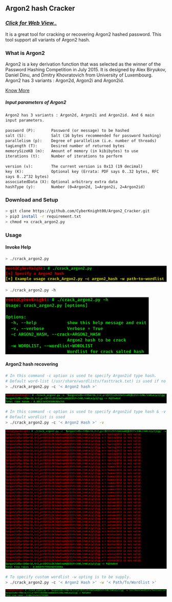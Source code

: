 ## Argon2 hash Cracker
### [_Click for **Web View..**_](https://CyberKnight00.github.io/Argon2_Cracker/)

It is a great tool for cracking or recovering Argon2 hashed password.
This tool support all variants of Argon2 hash.

### What is Argon2

Argon2 is a key derivation function that was selected as the winner of the Password Hashing Competition in July 2015. It is designed by Alex Biryukov, Daniel Dinu, and Dmitry Khovratovich from University of Luxembourg. Argon2 has 3 variants : Argon2d, Argon2i and Argon2id.

[ Know More ](https://en.wikipedia.org/wiki/Argon2)

##### Input parameters of Argon2
```
Argon2 has 3 variants : Argon2d, Argon2i and Argon2id. And 6 main input parameters.

password (P):       Password (or message) to be hashed
salt (S):           Salt (16 bytes recommended for password hashing)
parallelism (p):    Degree of parallelism (i.e. number of threads)
tagLength (T):      Desired number of returned bytes
memorySizeKB (m):   Amount of memory (in kibibytes) to use
iterations (t):     Number of iterations to perform

version (v):        The current version is 0x13 (19 decimal)
key (K):            Optional key (Errata: PDF says 0..32 bytes, RFC says 0..2^32 bytes)
associatedData (X): Optional arbitrary extra data
hashType (y):       Number (0=Argon2d, 1=Argon2i, 2=Argon2id)
```

### Download and Setup
```sh
> git clone https://github.com/CyberKnight00/Argon2_Cracker.git
> pip3 install -r requirement.txt
> chmod +x crack_argon2.py
```
### Usage

#### Invoke Help
```sh
> ./crack_argon2.py
```
![](help.png)

```sh
> ./crack_argon2.py -h
```
![](help-2.png)

#### Argon2 hash recovering

```sh
# In this command -c option is used to specify Argon2id type hash.
# Default word-list (/usr/share/wordlists/fasttrack.txt) is used if no wordlist is specified.
> ./crack_argon2.py -c '< Argon2 hash >'
```
![](crack.png)

```sh
# In this command -c option is used to specify Argon2id type hash & -v for Verbose output.
# Default wordlist is used
> ./crack_argon2.py -c '< Argon2 Hash >' -v
```
![](crack-2.png)

```sh
# To specify custom wordlist -w opting is to be supply.
> ./crack_argon2.py -c '< Argon2 Hash >' -w '< Path/To/Wordlist >'
```
![](wordlist.png)
